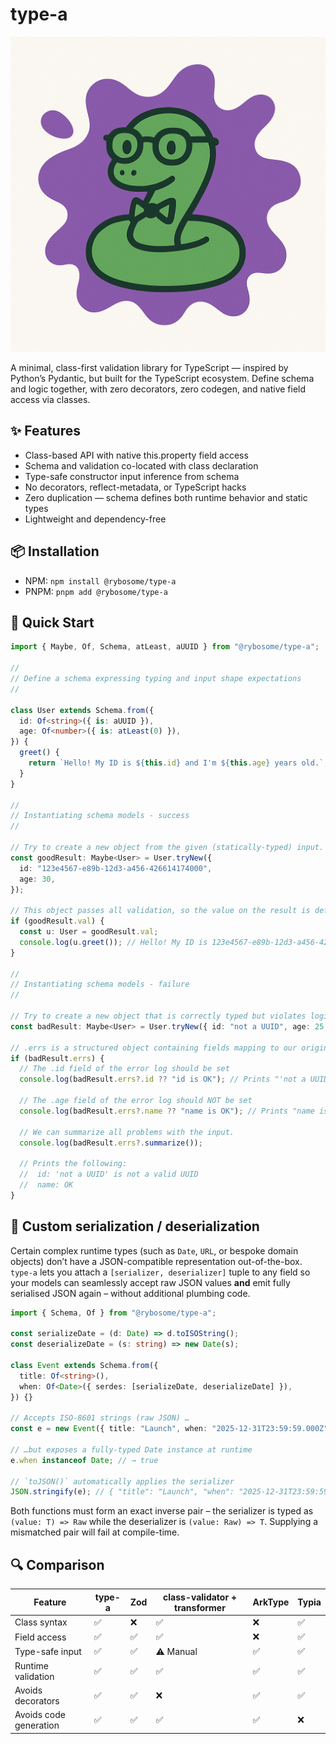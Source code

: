 # type-a

<img src="https://github.com/rybosome/type-a/raw/refs/heads/main/docs/assets/anna-adder.png">

A minimal, class-first validation library for TypeScript — inspired by Python’s Pydantic, but built for the TypeScript ecosystem. Define schema and logic together, with zero decorators, zero codegen, and native field access via classes.

## ✨ Features

- Class-based API with native this.property field access
- Schema and validation co-located with class declaration
- Type-safe constructor input inference from schema
- No decorators, reflect-metadata, or TypeScript hacks
- Zero duplication — schema defines both runtime behavior and static types
- Lightweight and dependency-free

## 📦 Installation

- NPM: `npm install @rybosome/type-a`
- PNPM: `pnpm add @rybosome/type-a`

## 🚀 Quick Start

```typescript
import { Maybe, Of, Schema, atLeast, aUUID } from "@rybosome/type-a";

//
// Define a schema expressing typing and input shape expectations
//

class User extends Schema.from({
  id: Of<string>({ is: aUUID }),
  age: Of<number>({ is: atLeast(0) }),
}) {
  greet() {
    return `Hello! My ID is ${this.id} and I'm ${this.age} years old.`;
  }
}

//
// Instantiating schema models - success
//

// Try to create a new object from the given (statically-typed) input.
const goodResult: Maybe<User> = User.tryNew({
  id: "123e4567-e89b-12d3-a456-426614174000",
  age: 30,
});

// This object passes all validation, so the value on the result is defined.
if (goodResult.val) {
  const u: User = goodResult.val;
  console.log(u.greet()); // Hello! My ID is 123e4567-e89b-12d3-a456-426614174000 and I'm 30 years old.
}

//
// Instantiating schema models - failure
//

// Try to create a new object that is correctly typed but violates logical constraints.
const badResult: Maybe<User> = User.tryNew({ id: "not a UUID", age: 25 });

// .errs is a structured object containing fields mapping to our original object.
if (badResult.errs) {
  // The .id field of the error log should be set
  console.log(badResult.errs?.id ?? "id is OK"); // Prints "'not a UUID' is not a valid UUID"

  // The .age field of the error log should NOT be set
  console.log(badResult.errs?.name ?? "name is OK"); // Prints "name is OK"

  // We can summarize all problems with the input.
  console.log(badResult.errs?.summarize());

  // Prints the following:
  //  id: 'not a UUID' is not a valid UUID
  //  name: OK
}
```

## 🔄 Custom serialization / deserialization

Certain complex runtime types (such as `Date`, `URL`, or bespoke domain objects)
don’t have a JSON-compatible representation out-of-the-box. `type-a` lets you
attach a `[serializer, deserializer]` tuple to any field so your models can
seamlessly accept raw JSON values **and** emit fully serialised JSON again –
without additional plumbing code.

```typescript
import { Schema, Of } from "@rybosome/type-a";

const serializeDate = (d: Date) => d.toISOString();
const deserializeDate = (s: string) => new Date(s);

class Event extends Schema.from({
  title: Of<string>(),
  when: Of<Date>({ serdes: [serializeDate, deserializeDate] }),
}) {}

// Accepts ISO-8601 strings (raw JSON) …
const e = new Event({ title: "Launch", when: "2025-12-31T23:59:59.000Z" });

// …but exposes a fully-typed Date instance at runtime
e.when instanceof Date; // → true

// `toJSON()` automatically applies the serializer
JSON.stringify(e); // { "title": "Launch", "when": "2025-12-31T23:59:59.000Z" }
```

Both functions must form an exact inverse pair – the serializer is typed as
`(value: T) => Raw` while the deserializer is `(value: Raw) => T`. Supplying a
mismatched pair will fail at compile-time.

## 🔍 Comparison

| Feature                | type-a | Zod | class-validator + transformer | ArkType | Typia |
| ---------------------- | ------ | --- | ----------------------------- | ------- | ----- |
| Class syntax           | ✅     | ❌  | ✅                            | ❌      | ✅    |
| Field access           | ✅     | ✅  | ✅                            | ❌      | ✅    |
| Type-safe input        | ✅     | ✅  | ⚠️ Manual                     | ✅      | ✅    |
| Runtime validation     | ✅     | ✅  | ✅                            | ✅      | ✅    |
| Avoids decorators      | ✅     | ✅  | ❌                            | ✅      | ✅    |
| Avoids code generation | ✅     | ✅  | ✅                            | ✅      | ❌    |
